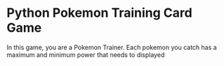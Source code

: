 # Python Pokemon Training Card Game

In this game, you are a Pokemon Trainer.  Each pokemon you catch has a maximum and minimum power that needs to displayed
